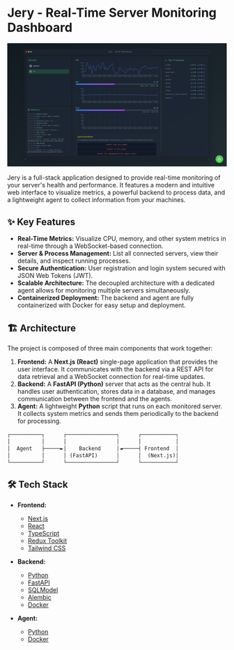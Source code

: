 # Jery - Real-Time Server Monitoring Dashboard

![Jery Dashboard](./img.png)

Jery is a full-stack application designed to provide real-time monitoring of your server's health and performance. It features a modern and intuitive web interface to visualize metrics, a powerful backend to process data, and a lightweight agent to collect information from your machines.

## ✨ Key Features

- **Real-Time Metrics:** Visualize CPU, memory, and other system metrics in real-time through a WebSocket-based connection.
- **Server & Process Management:** List all connected servers, view their details, and inspect running processes.
- **Secure Authentication:** User registration and login system secured with JSON Web Tokens (JWT).
- **Scalable Architecture:** The decoupled architecture with a dedicated agent allows for monitoring multiple servers simultaneously.
- **Containerized Deployment:** The backend and agent are fully containerized with Docker for easy setup and deployment.

## 🏗️ Architecture

The project is composed of three main components that work together:

1.  **Frontend:** A **Next.js (React)** single-page application that provides the user interface. It communicates with the backend via a REST API for data retrieval and a WebSocket connection for real-time updates.
2.  **Backend:** A **FastAPI (Python)** server that acts as the central hub. It handles user authentication, stores data in a database, and manages communication between the frontend and the agents.
3.  **Agent:** A lightweight **Python** script that runs on each monitored server. It collects system metrics and sends them periodically to the backend for processing.

```
┌──────────┐      ┌────────────────┐      ┌───────────┐
│          │      │                │      │           │
│  Agent   ├─────►│    Backend     │◄─────┤ Frontend  │
│          │      │ (FastAPI)      │      │  (Next.js)│
└──────────┘      └────────────────┘      └───────────┘
```

## 🛠️ Tech Stack

- **Frontend:**
  - [Next.js](https://nextjs.org/)
  - [React](https://reactjs.org/)
  - [TypeScript](https://www.typescriptlang.org/)
  - [Redux Toolkit](https://redux-toolkit.js.org/)
  - [Tailwind CSS](https://tailwindcss.com/)

- **Backend:**
  - [Python](https://www.python.org/)
  - [FastAPI](https://fastapi.tiangolo.com/)
  - [SQLModel](https://sqlmodel.tiangolo.com/)
  - [Alembic](https://alembic.sqlalchemy.org/)
  - [Docker](https://www.docker.com/)

- **Agent:**
  - [Python](https://www.python.org/)
  - [Docker](https://www.docker.com/)
